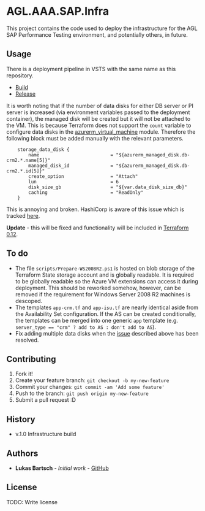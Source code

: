 # AGL.AAA.SAP.Infra
This project contains the code used to deploy the infrastructure for the AGL SAP Performance Testing environment, and potentially others, in future.
## Usage
There is a deployment pipeline in VSTS with the same name as this repository.
* [Build](https://aglenergydev.visualstudio.com/AAA/_apps/hub/ms.vss-ciworkflow.build-ci-hub?_a=edit-build-definition&id=71)
* [Release](https://aglenergydev.visualstudio.com/AAA/_releaseDefinition?definitionId=1&_a=environments-editor-preview)

It is worth noting that if the number of data disks for either DB server or PI server is increased (via environment variables passed to the deployment container), the managed disk will be created but it will not be attached to the VM. This is because Terraform does not support the `count` variable to configure data disks in the [azurerm_virtual_machine](https://www.terraform.io/docs/providers/azurerm/r/virtual_machine.html) module. Therefore the following block must be added manually with the relevant parameters.
```
    storage_data_disk {
        name                          = "${azurerm_managed_disk.db-crm2.*.name[5]}"
        managed_disk_id               = "${azurerm_managed_disk.db-crm2.*.id[5]}"
        create_option                 = "Attach"
        lun                           = 6
        disk_size_gb                  = "${var.data_disk_size_db}"
        caching                       = "ReadOnly"
    }
```
This is annoying and broken. HashiCorp is aware of this issue which is tracked [here](https://github.com/hashicorp/terraform/issues/7034).

**Update** - this will be fixed and functionality will be included in [Terraform 0.12](https://www.hashicorp.com/blog/terraform-0-1-2-preview).

## To do
* The file `scripts/Prepare-WS2008R2.ps1` is hosted on blob storage of the Terraform State storage account and is globally readable. It is required to be globally readable so the Azure VM extensions can access it during deployment. This should be reworked somehow, however, can be removed if the requirement for Windows Server 2008 R2 machines is descoped.
* The templates `app-crm.tf` and `app-isu.tf` are nearly identical aside from the Availability Set configuration. If the AS can be created conditionally, the templates can be merged into one generic `app` template (e.g. `server_type == "crm" ? add to AS : don't add to AS`).
* Fix adding multiple data disks when the [issue](https://github.com/hashicorp/terraform/issues/7034) described above has been resolved.
## Contributing
1. Fork it!
2. Create your feature branch: `git checkout -b my-new-feature`
3. Commit your changes: `git commit -am 'Add some feature'`
4. Push to the branch: `git push origin my-new-feature`
5. Submit a pull request :D
## History
* v.1.0 Infrastructure build
## Authors
* **Lukas Bartsch** - *Initial work* - [GitHub](https://github.com/a142619)
## License
TODO: Write license